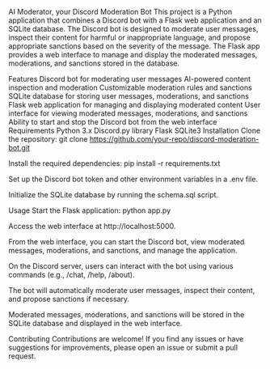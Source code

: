 AI Moderator, your Discord Moderation Bot
This project is a Python application that combines a Discord bot with a Flask web application and an SQLite database. The Discord bot is designed to moderate user messages, inspect their content for harmful or inappropriate language, and propose appropriate sanctions based on the severity of the message. The Flask app provides a web interface to manage and display the moderated messages, moderations, and sanctions stored in the database.

Features
Discord bot for moderating user messages
AI-powered content inspection and moderation
Customizable moderation rules and sanctions
SQLite database for storing user messages, moderations, and sanctions
Flask web application for managing and displaying moderated content
User interface for viewing moderated messages, moderations, and sanctions
Ability to start and stop the Discord bot from the web interface
Requirements
Python 3.x
Discord.py library
Flask
SQLite3
Installation
Clone the repository:
git clone https://github.com/your-repo/discord-moderation-bot.git



Install the required dependencies:
pip install -r requirements.txt



Set up the Discord bot token and other environment variables in a .env file.

Initialize the SQLite database by running the schema.sql script.

Usage
Start the Flask application:
python app.py



Access the web interface at http://localhost:5000.

From the web interface, you can start the Discord bot, view moderated messages, moderations, and sanctions, and manage the application.

On the Discord server, users can interact with the bot using various commands (e.g., /chat, /help, /about).

The bot will automatically moderate user messages, inspect their content, and propose sanctions if necessary.

Moderated messages, moderations, and sanctions will be stored in the SQLite database and displayed in the web interface.

Contributing
Contributions are welcome! If you find any issues or have suggestions for improvements, please open an issue or submit a pull request.
